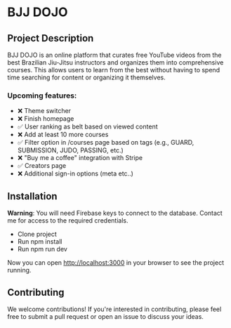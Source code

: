 
# BJJ DOJO

## Project Description

BJJ DOJO is an online platform that curates free YouTube videos from the best Brazilian Jiu-Jitsu instructors and organizes them into comprehensive courses. This allows users to learn from the best without having to spend time searching for content or organizing it themselves.

### Upcoming features:

- :x: Theme switcher
- :x: Finish homepage
- :white_check_mark: User ranking as belt based on viewed content
- :x: Add at least 10 more courses
- :white_check_mark: Filter option in /courses page based on tags (e.g., GUARD, SUBMISSION, JUDO, PASSING, etc.)
- :x: "Buy me a coffee" integration with Stripe
- :white_check_mark: Creators page
- :x: Additional sign-in options (meta etc..)

## Installation

**Warning**: You will need Firebase keys to connect to the database. Contact me for access to the required credentials.

- Clone project
- Run npm install
- Run npm run dev

Now you can open [http://localhost:3000](http://localhost:3000) in your browser to see the project running.


## Contributing

We welcome contributions! If you're interested in contributing, please feel free to submit a pull request or open an issue to discuss your ideas.
